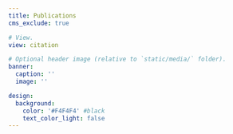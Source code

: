 ```yaml
---
title: Publications
cms_exclude: true

# View.
view: citation

# Optional header image (relative to `static/media/` folder).
banner:
  caption: ''
  image: ''

design:
  background:
    color: '#F4F4F4' #black
    text_color_light: false
---
```

